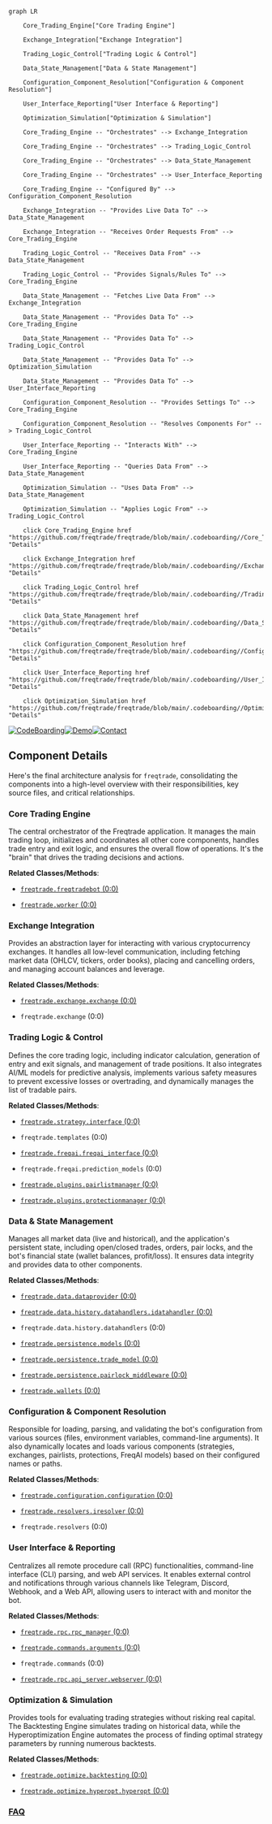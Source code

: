 ```mermaid

graph LR

    Core_Trading_Engine["Core Trading Engine"]

    Exchange_Integration["Exchange Integration"]

    Trading_Logic_Control["Trading Logic & Control"]

    Data_State_Management["Data & State Management"]

    Configuration_Component_Resolution["Configuration & Component Resolution"]

    User_Interface_Reporting["User Interface & Reporting"]

    Optimization_Simulation["Optimization & Simulation"]

    Core_Trading_Engine -- "Orchestrates" --> Exchange_Integration

    Core_Trading_Engine -- "Orchestrates" --> Trading_Logic_Control

    Core_Trading_Engine -- "Orchestrates" --> Data_State_Management

    Core_Trading_Engine -- "Orchestrates" --> User_Interface_Reporting

    Core_Trading_Engine -- "Configured By" --> Configuration_Component_Resolution

    Exchange_Integration -- "Provides Live Data To" --> Data_State_Management

    Exchange_Integration -- "Receives Order Requests From" --> Core_Trading_Engine

    Trading_Logic_Control -- "Receives Data From" --> Data_State_Management

    Trading_Logic_Control -- "Provides Signals/Rules To" --> Core_Trading_Engine

    Data_State_Management -- "Fetches Live Data From" --> Exchange_Integration

    Data_State_Management -- "Provides Data To" --> Core_Trading_Engine

    Data_State_Management -- "Provides Data To" --> Trading_Logic_Control

    Data_State_Management -- "Provides Data To" --> Optimization_Simulation

    Data_State_Management -- "Provides Data To" --> User_Interface_Reporting

    Configuration_Component_Resolution -- "Provides Settings To" --> Core_Trading_Engine

    Configuration_Component_Resolution -- "Resolves Components For" --> Trading_Logic_Control

    User_Interface_Reporting -- "Interacts With" --> Core_Trading_Engine

    User_Interface_Reporting -- "Queries Data From" --> Data_State_Management

    Optimization_Simulation -- "Uses Data From" --> Data_State_Management

    Optimization_Simulation -- "Applies Logic From" --> Trading_Logic_Control

    click Core_Trading_Engine href "https://github.com/freqtrade/freqtrade/blob/main/.codeboarding//Core_Trading_Engine.md" "Details"

    click Exchange_Integration href "https://github.com/freqtrade/freqtrade/blob/main/.codeboarding//Exchange_Integration.md" "Details"

    click Trading_Logic_Control href "https://github.com/freqtrade/freqtrade/blob/main/.codeboarding//Trading_Logic_Control.md" "Details"

    click Data_State_Management href "https://github.com/freqtrade/freqtrade/blob/main/.codeboarding//Data_State_Management.md" "Details"

    click Configuration_Component_Resolution href "https://github.com/freqtrade/freqtrade/blob/main/.codeboarding//Configuration_Component_Resolution.md" "Details"

    click User_Interface_Reporting href "https://github.com/freqtrade/freqtrade/blob/main/.codeboarding//User_Interface_Reporting.md" "Details"

    click Optimization_Simulation href "https://github.com/freqtrade/freqtrade/blob/main/.codeboarding//Optimization_Simulation.md" "Details"

```

[![CodeBoarding](https://img.shields.io/badge/Generated%20by-CodeBoarding-9cf?style=flat-square)](https://github.com/CodeBoarding/GeneratedOnBoardings)[![Demo](https://img.shields.io/badge/Try%20our-Demo-blue?style=flat-square)](https://www.codeboarding.org/demo)[![Contact](https://img.shields.io/badge/Contact%20us%20-%20contact@codeboarding.org-lightgrey?style=flat-square)](mailto:contact@codeboarding.org)



## Component Details



Here's the final architecture analysis for `freqtrade`, consolidating the components into a high-level overview with their responsibilities, key source files, and critical relationships.



### Core Trading Engine

The central orchestrator of the Freqtrade application. It manages the main trading loop, initializes and coordinates all other core components, handles trade entry and exit logic, and ensures the overall flow of operations. It's the "brain" that drives the trading decisions and actions.





**Related Classes/Methods**:



- <a href="https://github.com/freqtrade/freqtrade/blob/master/freqtrade/freqtradebot.py#L0-L0" target="_blank" rel="noopener noreferrer">`freqtrade.freqtradebot` (0:0)</a>

- <a href="https://github.com/freqtrade/freqtrade/blob/master/freqtrade/worker.py#L0-L0" target="_blank" rel="noopener noreferrer">`freqtrade.worker` (0:0)</a>





### Exchange Integration

Provides an abstraction layer for interacting with various cryptocurrency exchanges. It handles all low-level communication, including fetching market data (OHLCV, tickers, order books), placing and cancelling orders, and managing account balances and leverage.





**Related Classes/Methods**:



- <a href="https://github.com/freqtrade/freqtrade/blob/master/freqtrade/exchange/exchange.py#L0-L0" target="_blank" rel="noopener noreferrer">`freqtrade.exchange.exchange` (0:0)</a>

- `freqtrade.exchange` (0:0)





### Trading Logic & Control

Defines the core trading logic, including indicator calculation, generation of entry and exit signals, and management of trade positions. It also integrates AI/ML models for predictive analysis, implements various safety measures to prevent excessive losses or overtrading, and dynamically manages the list of tradable pairs.





**Related Classes/Methods**:



- <a href="https://github.com/freqtrade/freqtrade/blob/master/freqtrade/strategy/interface.py#L0-L0" target="_blank" rel="noopener noreferrer">`freqtrade.strategy.interface` (0:0)</a>

- `freqtrade.templates` (0:0)

- <a href="https://github.com/freqtrade/freqtrade/blob/master/freqtrade/freqai/freqai_interface.py#L0-L0" target="_blank" rel="noopener noreferrer">`freqtrade.freqai.freqai_interface` (0:0)</a>

- `freqtrade.freqai.prediction_models` (0:0)

- <a href="https://github.com/freqtrade/freqtrade/blob/master/freqtrade/plugins/pairlistmanager.py#L0-L0" target="_blank" rel="noopener noreferrer">`freqtrade.plugins.pairlistmanager` (0:0)</a>

- <a href="https://github.com/freqtrade/freqtrade/blob/master/freqtrade/plugins/protectionmanager.py#L0-L0" target="_blank" rel="noopener noreferrer">`freqtrade.plugins.protectionmanager` (0:0)</a>





### Data & State Management

Manages all market data (live and historical), and the application's persistent state, including open/closed trades, orders, pair locks, and the bot's financial state (wallet balances, profit/loss). It ensures data integrity and provides data to other components.





**Related Classes/Methods**:



- <a href="https://github.com/freqtrade/freqtrade/blob/master/freqtrade/data/dataprovider.py#L0-L0" target="_blank" rel="noopener noreferrer">`freqtrade.data.dataprovider` (0:0)</a>

- <a href="https://github.com/freqtrade/freqtrade/blob/master/freqtrade/data/history/datahandlers/idatahandler.py#L0-L0" target="_blank" rel="noopener noreferrer">`freqtrade.data.history.datahandlers.idatahandler` (0:0)</a>

- `freqtrade.data.history.datahandlers` (0:0)

- <a href="https://github.com/freqtrade/freqtrade/blob/master/freqtrade/persistence/models.py#L0-L0" target="_blank" rel="noopener noreferrer">`freqtrade.persistence.models` (0:0)</a>

- <a href="https://github.com/freqtrade/freqtrade/blob/master/freqtrade/persistence/trade_model.py#L0-L0" target="_blank" rel="noopener noreferrer">`freqtrade.persistence.trade_model` (0:0)</a>

- <a href="https://github.com/freqtrade/freqtrade/blob/master/freqtrade/persistence/pairlock_middleware.py#L0-L0" target="_blank" rel="noopener noreferrer">`freqtrade.persistence.pairlock_middleware` (0:0)</a>

- <a href="https://github.com/freqtrade/freqtrade/blob/master/freqtrade/wallets.py#L0-L0" target="_blank" rel="noopener noreferrer">`freqtrade.wallets` (0:0)</a>





### Configuration & Component Resolution

Responsible for loading, parsing, and validating the bot's configuration from various sources (files, environment variables, command-line arguments). It also dynamically locates and loads various components (strategies, exchanges, pairlists, protections, FreqAI models) based on their configured names or paths.





**Related Classes/Methods**:



- <a href="https://github.com/freqtrade/freqtrade/blob/master/freqtrade/configuration/configuration.py#L0-L0" target="_blank" rel="noopener noreferrer">`freqtrade.configuration.configuration` (0:0)</a>

- <a href="https://github.com/freqtrade/freqtrade/blob/master/freqtrade/resolvers/iresolver.py#L0-L0" target="_blank" rel="noopener noreferrer">`freqtrade.resolvers.iresolver` (0:0)</a>

- `freqtrade.resolvers` (0:0)





### User Interface & Reporting

Centralizes all remote procedure call (RPC) functionalities, command-line interface (CLI) parsing, and web API services. It enables external control and notifications through various channels like Telegram, Discord, Webhook, and a Web API, allowing users to interact with and monitor the bot.





**Related Classes/Methods**:



- <a href="https://github.com/freqtrade/freqtrade/blob/master/freqtrade/rpc/rpc_manager.py#L0-L0" target="_blank" rel="noopener noreferrer">`freqtrade.rpc.rpc_manager` (0:0)</a>

- <a href="https://github.com/freqtrade/freqtrade/blob/master/freqtrade/commands/arguments.py#L0-L0" target="_blank" rel="noopener noreferrer">`freqtrade.commands.arguments` (0:0)</a>

- `freqtrade.commands` (0:0)

- <a href="https://github.com/freqtrade/freqtrade/blob/master/freqtrade/rpc/api_server/webserver.py#L0-L0" target="_blank" rel="noopener noreferrer">`freqtrade.rpc.api_server.webserver` (0:0)</a>





### Optimization & Simulation

Provides tools for evaluating trading strategies without risking real capital. The Backtesting Engine simulates trading on historical data, while the Hyperoptimization Engine automates the process of finding optimal strategy parameters by running numerous backtests.





**Related Classes/Methods**:



- <a href="https://github.com/freqtrade/freqtrade/blob/master/freqtrade/optimize/backtesting.py#L0-L0" target="_blank" rel="noopener noreferrer">`freqtrade.optimize.backtesting` (0:0)</a>

- <a href="https://github.com/freqtrade/freqtrade/blob/master/freqtrade/optimize/hyperopt/hyperopt.py#L0-L0" target="_blank" rel="noopener noreferrer">`freqtrade.optimize.hyperopt.hyperopt` (0:0)</a>









### [FAQ](https://github.com/CodeBoarding/GeneratedOnBoardings/tree/main?tab=readme-ov-file#faq)